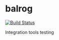# balrog
[![Build Status](https://travis-ci.org/ljonsson/balrog.svg?branch=master)](https://travis-ci.org/ljonsson/balrog)

Integration tools testing
